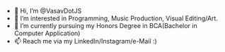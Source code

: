 - 👋 Hi, I’m @VasavDotJS
- 👀 I’m interested in Programming, Music Production, Visual Editing/Art.
- 🌱 I’m currently pursuing my Honors Degree in BCA(Bachelor in Computer Application)
- 📫 Reach me via my LinkedIn/Instagram/e-Mail :)
